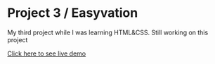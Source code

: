 <h1>Project 3 / Easyvation</h1>

My third project while I was learning HTML&CSS.
Still working on this project


<a href="https://jonelradenkovic.github.io/project3/" rel="nofollow">Click here to see live demo</a>
